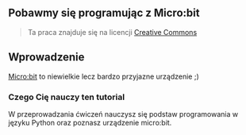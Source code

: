 ## Pobawmy się programując z Micro:bit

> Ta praca znajduje się na licencji [Creative Commons](https://creativecommons.org/licenses/by/3.0/pl/legalcode)

## Wprowadzenie 

[Micro:bit](http://microbit.org/) to niewielkie lecz bardzo przyjazne urządzenie ;) 


### Czego Cię nauczy ten tutorial

W przeprowadzania ćwiczeń nauczysz się podstaw programowania w języku Python oraz poznasz urządzenie micro:bit. 
